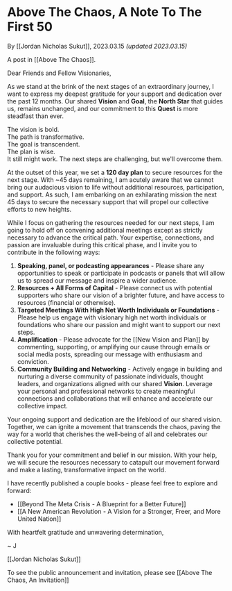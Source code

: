 # Above The Chaos, A Note To The First 50
By [[Jordan Nicholas Sukut]], 2023.03.15 _(updated 2023.03.15)_

A post in [[Above The Chaos]].

Dear Friends and Fellow Visionaries,

As we stand at the brink of the next stages of an extraordinary journey, I want to express my deepest gratitude for your support and dedication over the past 12 months. Our shared **Vision** and **Goal**, the **North Star** that guides us, remains unchanged, and our commitment to this **Quest** is more steadfast than ever.

The vision is bold.  
The path is transformative.  
The goal is transcendent.  
The plan is wise.  
It still might work. 
The next steps are challenging, but we'll overcome them.

At the outset of this year, we set a **120 day plan** to secure resources for the next stage. With ~45 days remaining, I am acutely aware that we cannot bring our audacious vision to life without additional resources, participation, and support. As such, I am embarking on an exhilarating mission the next 45 days to secure the necessary support that will propel our collective efforts to new heights.

While I focus on gathering the resources needed for our next steps, I am going to hold off on convening additional meetings except as strictly necessary to advance the critical path. Your expertise, connections, and passion are invaluable during this critical phase, and I invite you to contribute in the following ways:

1.  **Speaking, panel, or podcasting appearances** - Please share any opportunities to speak or participate in podcasts or panels that will allow us to spread our message and inspire a wider audience.  
2.  **Resources + All Forms of Capital** - Please connect us with potential supporters who share our vision of a brighter future, and have access to resources (financial or otherwise).
3.  **Targeted Meetings With High Net Worth Individuals or Foundations** - Please help us engage with visionary high net worth individuals or foundations who share our passion and might want to support our next steps.
4.  **Amplification** - Please advocate for the [[New Vision and Plan]] by commenting, supporting, or amplifying our cause through emails or social media posts, spreading our message with enthusiasm and conviction.
5. **Community Building and Networking** - Actively engage in building and nurturing a diverse community of passionate individuals, thought leaders, and organizations aligned with our shared **Vision**. Leverage your personal and professional networks to create meaningful connections and collaborations that will enhance and accelerate our collective impact.

Your ongoing support and dedication are the lifeblood of our shared vision. Together, we can ignite a movement that transcends the chaos, paving the way for a world that cherishes the well-being of all and celebrates our collective potential.

Thank you for your commitment and belief in our mission. With your help, we will secure the resources necessary to catapult our movement forward and make a lasting, transformative impact on the world.

I have recently published a couple books - please feel free to explore and forward: 

- [[Beyond The Meta Crisis - A Blueprint for a Better Future]]  
- [[A New American Revolution - A Vision for a Stronger, Freer, and More United Nation]]  

With heartfelt gratitude and unwavering determination,

~ J 

[[Jordan Nicholas Sukut]] 

To see the public announcement and invitation, please see [[Above The Chaos, An Invitation]]   
